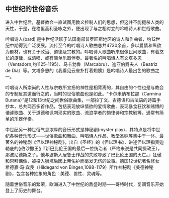 ## 中世纪的世俗音乐

进入中世纪后，基督教会一直试图用教义控制人们的思想，但这并不能扼杀人类的天性，于是，在格里高利圣咏之外，便出现了与之相对立的吟唱诗人和世俗歌曲。

吟唱诗人(bard) 是中世纪活跃于法国南部普罗旺斯地区的诗人和作曲者，约12世纪中期得到广泛发展。流传至今的吟唱诗人歌曲总共4730余首，多以爱情和纵欲为题材，也有关于政治、道德及宗教的。吟唱诗人歌曲听来很像民间歌曲，有着悠长的旋律，或清唱、或有简单乐器伴奏。最著名的吟唱诗人有文塔多恩（Ventadorn,约1125-1195）、马卡勃鲁（Marcabru）、迪亚伯爵夫人（Beatriz de Dia）等。文塔多恩的《我看见云雀扑打着翅膀》是吟唱诗人最出色的歌曲之一。

吟唱诗人所崇尚的人性与宗教所宣扬的神性是相背离的，其自由的个性也是与教会的专制反其道而行之的，当时的世俗歌曲也是如此。“卡尔米纳布拉那（Carmina Burana）”是12和13世纪之间世俗歌曲集，一部拉丁文、古德语和古法语的诗篇手抄本，总共两百多首作品，包括表现放纵情欲的爱情歌曲、表现暴食狂饮和赌博的谐谑歌曲、关于道德和讽刺现实的歌曲、流浪学者的韵律诗和宗教剧等，通常有简单的乐器伴奏。

中世纪另一种世俗气息浓厚的音乐形式是神秘剧(myster play)，其特点是将中世纪各种音乐形式——世俗歌曲和舞曲、吟唱诗人作品、教堂圣咏等集中于一体。最著名的神秘剧《但以理神秘剧》，出自《圣经》的《但以理书》，讲述但以理指责迦勒底的<span class="tooltip">§伯沙撒王§<span class="tooltiptext">『新巴比伦王国的最后一位统治者（严格来说是共同摄政王），那波尼德斯之子。他与波斯人居鲁士作战的失败导致了巴比伦王国的灭亡。』</span></span>狂傲和崇拜偶像，被投入狮坑后因上帝佑护而毫发无伤的故事。德国12世纪著名修女希德嘉·冯·宾艮（Hildegard von Bingen,1098-1179）所作神秘剧《美德神秘剧》，包含各种抽象的角色：美德、兽性、灵魂等。

随着世俗音乐的繁荣，欧洲进入了中世纪的鼎盛时期——哥特时代，复调音乐开始登上了历史的舞台。